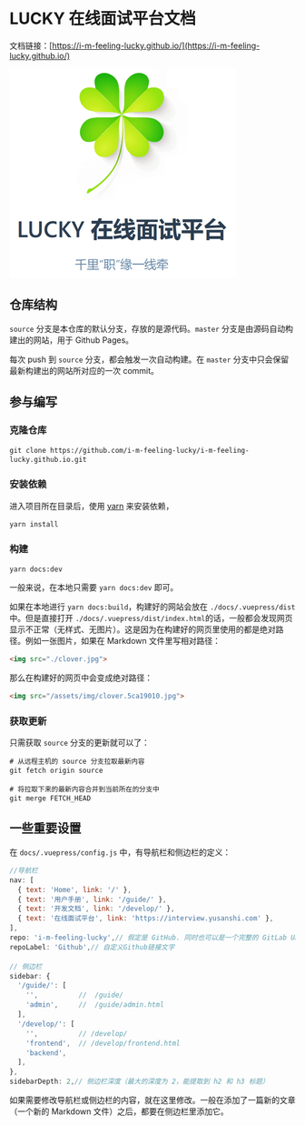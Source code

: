 # LUCKY 在线面试平台文档

文档链接：[https://i-m-feeling-lucky.github.io/](https://i-m-feeling-lucky.github.io/)

![示例图片](./example.png)

## 仓库结构

`source` 分支是本仓库的默认分支，存放的是源代码。`master` 分支是由源码自动构建出的网站，用于 Github Pages。

每次 push 到 `source` 分支，都会触发一次自动构建。在 `master` 分支中只会保留最新构建出的网站所对应的一次 commit。

## 参与编写

### 克隆仓库

```shell
git clone https://github.com/i-m-feeling-lucky/i-m-feeling-lucky.github.io.git
```

### 安装依赖

进入项目所在目录后，使用 [yarn](https://github.com/yarnpkg/yarn) 来安装依赖，

```shell
yarn install
```

### 构建

```shell
yarn docs:dev
```

一般来说，在本地只需要 `yarn docs:dev` 即可。

如果在本地进行 `yarn docs:build`，构建好的网站会放在 `./docs/.vuepress/dist` 中。但是直接打开 `./docs/.vuepress/dist/index.html`的话，一般都会发现网页显示不正常（无样式、无图片）。这是因为在构建好的网页里使用的都是绝对路径。例如一张图片，如果在 Markdown 文件里写相对路径：

```html
<img src="./clover.jpg">
```

那么在构建好的网页中会变成绝对路径：

```html
<img src="/assets/img/clover.5ca19010.jpg">
```

### 获取更新

只需获取 `source` 分支的更新就可以了：

```shell
# 从远程主机的 source 分支拉取最新内容
git fetch origin source

# 将拉取下来的最新内容合并到当前所在的分支中
git merge FETCH_HEAD
```

## 一些重要设置

在 `docs/.vuepress/config.js` 中，有导航栏和侧边栏的定义：

```js
//导航栏
nav: [
  { text: 'Home', link: '/' },
  { text: '用户手册', link: '/guide/' },
  { text: '开发文档', link: '/develop/' },
  { text: '在线面试平台', link: 'https://interview.yusanshi.com' },
],
repo: 'i-m-feeling-lucky',// 假定是 GitHub. 同时也可以是一个完整的 GitLab URL
repoLabel: 'Github',// 自定义Github链接文字

// 侧边栏
sidebar: {
  '/guide/': [
    '',          //  /guide/
    'admin',     //  /guide/admin.html
  ],
  '/develop/': [
    '',          // /develop/
    'frontend',  // /develop/frontend.html
    'backend',
  ],
},
sidebarDepth: 2,// 侧边栏深度（最大的深度为 2，能提取到 h2 和 h3 标题）
```

如果需要修改导航栏或侧边栏的内容，就在这里修改。一般在添加了一篇新的文章（一个新的 Markdown 文件）之后，都要在侧边栏里添加它。
